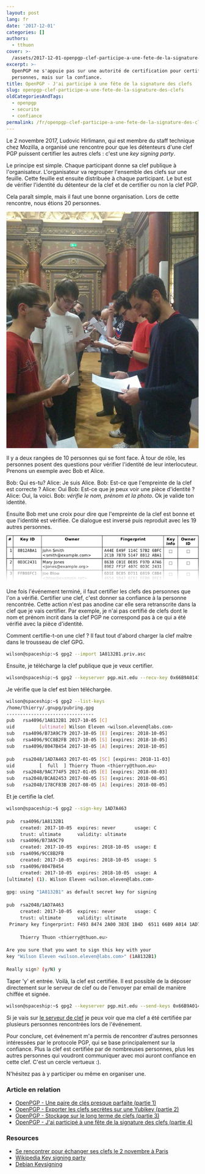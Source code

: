 ```yaml
---
layout: post
lang: fr
date: '2017-12-01'
categories: []
authors:
  - tthuon
cover: >-
  /assets/2017-12-01-openpgp-clef-participe-a-une-fete-de-la-signature-des-clefs/cover.jpg
excerpt: >-
  OpenPGP ne s'appuie pas sur une autorité de certification pour certifier les
  personnes, mais sur la confiance.
title: OpenPGP - J'ai participé à une fête de la signature des clefs
slug: openpgp-clef-participe-a-une-fete-de-la-signature-des-clefs
oldCategoriesAndTags:
  - openpgp
  - securite
  - confiance
permalink: /fr/openpgp-clef-participe-a-une-fete-de-la-signature-des-clefs/
---
```


Le 2 novembre 2017, Ludovic Hirlimann, qui est membre du staff technique chez Mozilla, a organisé une rencontre pour que les détenteurs
d'une clef PGP puissent certifier les autres clefs : c'est une _key signing party_.

Le principe est simple. Chaque participant donne sa clef publique à l'organisateur. L'organisateur va regrouper l'ensemble des clefs
sur une feuille. Cette feuille est ensuite distribuée à chaque participant. Le but est de vérifier l'identité du détenteur de la clef et de certifier ou non la clef PGP.

Cela paraît simple, mais il faut une bonne organisation. Lors de cette rencontre, nous étions 20 personnes.

![key signing party](/_assets/posts/2017-12-01-openpgp-clef-participe-a-une-fete-de-la-signature-des-clefs/key_signing_party.jpg)

Il y a deux rangées de 10 personnes qui se font face. À tour de rôle, les personnes posent des questions pour vérifier l'identité de leur interlocuteur. Prenons un exemple avec Bob et Alice.

Bob: Qui es-tu?
Alice: Je suis Alice.
Bob: Est-ce que l'empreinte de la clef est correcte ?
Alice: Oui
Bob: Est-ce que je peux voir une pièce d'identité ?
Alice: Oui, la voici.
Bob: _vérifie le nom, prénom et la photo_. Ok je valide ton identité.

Ensuite Bob met une croix pour dire que l'empreinte de la clef est bonne et que l'identité est vérifiée. Ce dialogue est inversé puis reproduit avec les 19 autres personnes.

![key signing party list](/_assets/posts/2017-12-01-openpgp-clef-participe-a-une-fete-de-la-signature-des-clefs/keysigning_list.png)

Une fois l'événement terminé, il faut certifier les clefs des personnes que l'on a vérifié. Certifier une clef, c'est donner sa confiance à la personne rencontrée. Cette action n'est pas anodine car elle sera retranscrite dans la clef que je vais certifier. Par exemple, je n'ai pas certifié de clefs dont le nom et prénom incrit dans la clef PGP ne correspond pas à ce qui a été vérifié avec la pièce d'identité.

Comment certifie-t-on une clef ? Il faut tout d'abord charger la clef maître dans le trousseau de clef GPG.

```bash
wilson@spaceship:~$ gpg2 --import 1A8132B1.priv.asc
```

Ensuite, je télécharge la clef publique que je veux certifier.

```bash
wilson@spaceship:~$ gpg2 --keyserver pgp.mit.edu --recv-key 0x66B9A0141AD7A463
```

Je vérifie que la clef est bien téléchargée.

```bash
wilson@spaceship:~$ gpg2 --list-keys
/home/thierry/.gnupg/pubring.gpg
--------------------------------
pub   rsa4096/1A8132B1 2017-10-05 [C]
uid         [ultimate] Wilson Eleven <wilson.eleven@labs.com>
sub   rsa4096/B73A9C79 2017-10-05 [E] [expires: 2018-10-05]
sub   rsa4096/9CC8B2FB 2017-10-05 [S] [expires: 2018-10-05]
sub   rsa4096/8047B454 2017-10-05 [A] [expires: 2018-10-05]

pub   rsa2048/1AD7A463 2017-01-05 [SC] [expires: 2018-11-03]
uid         [  full  ] Thierry Thuon <thierry@thuon.eu>
sub   rsa2048/9AC774F5 2017-01-05 [E] [expires: 2018-08-03]
sub   rsa2048/BCA82453 2017-08-05 [S] [expires: 2018-08-05]
sub   rsa2048/178CF83B 2017-08-05 [A] [expires: 2018-08-05]
```

Et je certifie la clef.

```bash
wilson@spaceship:~$ gpg2 --sign-key 1AD7A463

pub  rsa4096/1A8132B1
     created: 2017-10-05  expires: never       usage: C
     trust: ultimate      validity: ultimate
ssb  rsa4096/B73A9C79
     created: 2017-10-05  expires: 2018-10-05  usage: E
ssb  rsa4096/9CC8B2FB
     created: 2017-10-05  expires: 2018-10-05  usage: S
ssb  rsa4096/8047B454
     created: 2017-10-05  expires: 2018-10-05  usage: A
[ultimate] (1). Wilson Eleven <wilson.eleven@labs.com>

gpg: using "1A8132B1" as default secret key for signing

pub  rsa2048/1AD7A463
     created: 2017-10-05  expires: never       usage: C
     trust: ultimate      validity: ultimate
 Primary key fingerprint: F493 8474 2A00 383E 1B4D  6511 66B9 A014 1AD7 A463

     Thierry Thuon <thierry@thuon.eu>

Are you sure that you want to sign this key with your
key "Wilson Eleven <wilson.eleven@labs.com>" (1A8132B1)

Really sign? (y/N) y
```

Taper 'y' et entrée. Voilà, la clef est certifiée. Il est possible de la déposer directement sur le serveur de clef ou de l'envoyer
par email de manière chiffée et signée.

```bash
wilson@spaceship:~$ gpg2 --keyserver pgp.mit.edu --send-keys 0x66B9A0141AD7A463
```

Si je vais sur [le serveur de clef](http://pgp.mit.edu/pks/lookup?op=vindex&search=0x66B9A0141AD7A463) je peux voir que ma clef a
été certifiée par plusieurs personnes rencontrées lors de l'événement.

Pour conclure, cet événement m'a permis de rencontrer d'autres personnes intéressées par le protocole PGP, qui se base principalement sur la confiance. Plus la clef est certifiée par de nombreuses personnes, plus les autres personnes qui voudront communiquer avec moi auront confiance en cette clef. C'est un cercle vertueux :).

N'hésitez pas à y participer ou même en organiser une.

### Article en relation
* [OpenPGP - Une paire de clés presque parfaite (partie 1)](/fr/openpgp-paire-clef-presque-parfaite-partie-1/)
* [OpenPGP - Exporter les clefs secrètes sur une Yubikey (partie 2)](/fr/openpgp-clef-secrete-yubikey-partie-2/)
* [OpenPGP - Stockage sur le long terme de clefs (partie 3)](/fr/openpgp-stockage-froid-clefs-partie-3/)
* [OpenPGP - J'ai participé à une fête de la signature des clefs (partie 4)](/fr/openpgp-clef-participe-a-une-fete-de-la-signature-des-clefs/)

### Resources
- [Se rencontrer pour échanger ses clefs le 2 novembre à Paris](https://blog.mozfr.org/post/2017/09/Se-rencontrer-pour-echanger-ses-clefs-2-novembre-Paris)
- [Wikipedia Key signing party](https://en.wikipedia.org/wiki/Key_signing_party)
- [Debian Keysigning](https://wiki.debian.org/Keysigning)
